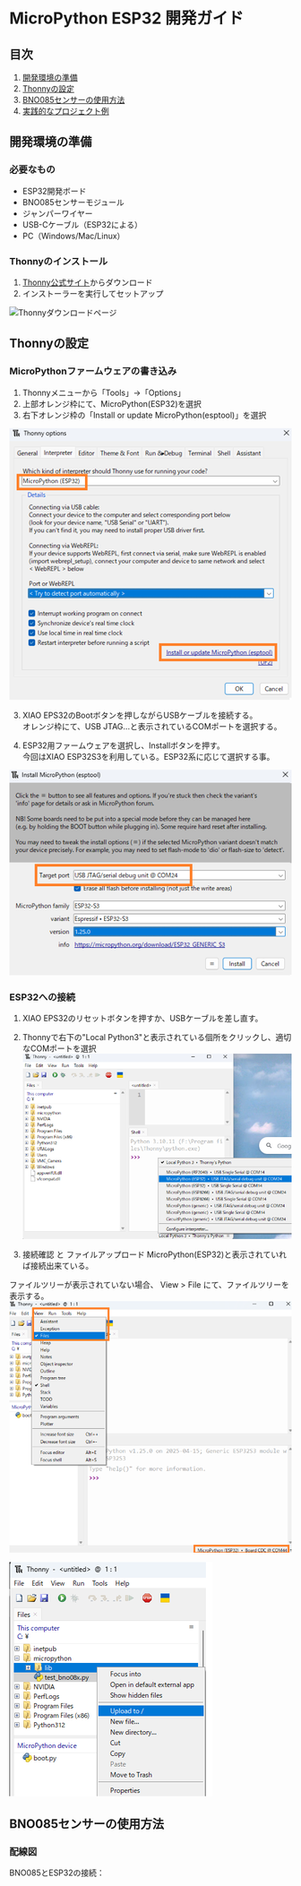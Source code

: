 # MicroPython ESP32 開発ガイド

## 目次
1. [開発環境の準備](#開発環境の準備)
2. [Thonnyの設定](#thonnyの設定)
3. [BNO085センサーの使用方法](#bno085センサーの使用方法)
4. [実践的なプロジェクト例](#実践的なプロジェクト例)

## 開発環境の準備

### 必要なもの
- ESP32開発ボード
- BNO085センサーモジュール
- ジャンパーワイヤー
- USB-Cケーブル（ESP32による）
- PC（Windows/Mac/Linux）

### Thonnyのインストール

1. [Thonny公式サイト](https://thonny.org/)からダウンロード
2. インストーラーを実行してセットアップ

![Thonnyダウンロードページ](images/thonny_download.png)

## Thonnyの設定



### MicroPythonファームウェアの書き込み

1. Thonnyメニューから「Tools」→「Options」
2. 上部オレンジ枠にて、MicroPython(ESP32)を選択
3. 右下オレンジ枠の「Install or update MicroPython(esptool)」を選択

![Thonny_Options](img_micropython/Thonny_Options.png)

3. XIAO EPS32のBootボタンを押しながらUSBケーブルを接続する。<br>
オレンジ枠にて、USB JTAG...と表示されているCOMポートを選択する。

4. ESP32用ファームウェアを選択し、Installボタンを押す。<br>
今回はXIAO ESP32S3を利用している。ESP32系に応じて選択する事。

![ファームウェア書き込み](img_micropython/Thonny_Install_micropython.png)



### ESP32への接続

1. XIAO EPS32のリセットボタンを押すか、USBケーブルを差し直す。
2. Thonnyで右下の"Local Python3"と表示されている個所をクリックし、適切なCOMポートを選択<br>
![Thonny_Select_COMPort](img_micropython/Thonny_Select_COMPort.png)


3. 接続確認 と ファイルアップロード
MicroPython(ESP32)と表示されていれば接続出来ている。

ファイルツリーが表示されていない場合、 View > File にて、ファイルツリーを表示する。
![Thonny_View_Files](img_micropython/Thonny_View_Files.png)


![Thonny_File_Upload](img_micropython/Thonny_File_Upload.png)



## BNO085センサーの使用方法

### 配線図

BNO085とESP32の接続：
